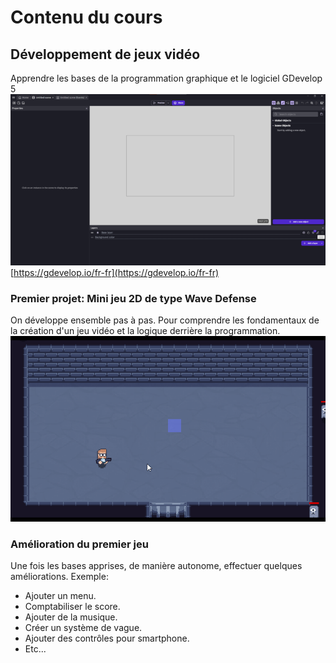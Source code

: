 # Contenu du cours

## Développement de jeux vidéo
Apprendre les bases de la programmation graphique et le logiciel GDevelop 5  
![alt text](images/gdevelop.png)
[https://gdevelop.io/fr-fr](https://gdevelop.io/fr-fr)

### Premier projet: Mini jeu 2D de type Wave Defense
On développe ensemble pas à pas. Pour comprendre les fondamentaux de la création d'un jeu vidéo 
et la logique derrière la programmation. 
![alt text](images/wave_defense.gif)

### Amélioration du premier jeu
Une fois les bases apprises, de manière autonome, effectuer quelques améliorations. Exemple:  

* Ajouter un menu.
* Comptabiliser le score.
* Ajouter de la musique.
* Créer un système de vague.
* Ajouter des contrôles pour smartphone.
* Etc...
